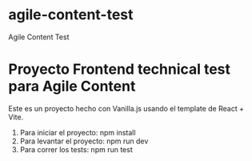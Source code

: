 # agile-content-test
Agile Content Test


# Proyecto Frontend technical test para Agile Content 

Este es un proyecto hecho con Vanilla.js usando el template de React + Vite.

1. Para iniciar el proyecto: npm install
2. Para levantar el proyecto: npm run dev
3. Para correr los tests: npm run test
